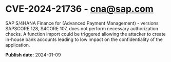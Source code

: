 # CVE-2024-21736 - cna@sap.com

SAP S/4HANA Finance for (Advanced Payment Management) - versions SAPSCORE 128, S4CORE 107, does not perform necessary authorization checks. A function import could be triggered allowing the attacker to create in-house bank accounts leading to low impact on the confidentiality of the application.



**Publish date:** 2024-01-09
